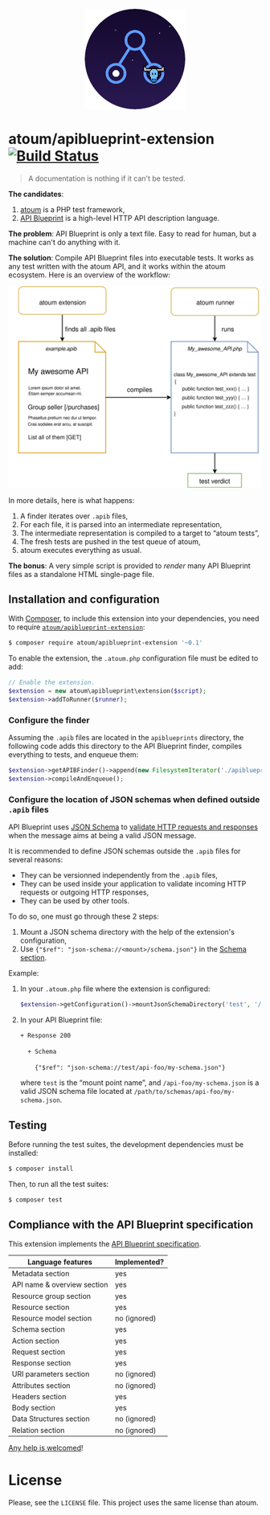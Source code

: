 <p align="center">
  <img src="./res/logo.png" alt="atoum's extension logo" width="200" />
</p>

# atoum/apiblueprint-extension [![Build Status](https://travis-ci.org/Hywan/atoum-apiblueprint-extension.svg?branch=master)](https://travis-ci.org/Hywan/atoum-apiblueprint-extension)

> A documentation is nothing if it can't be tested.

**The candidates**:

  1. [atoum](http://atoum.org/) is a PHP test framework,
  2. [API Blueprint](https://apiblueprint.org/) is a high-level HTTP
      API description language.

**The problem**: API Blueprint is only a text file. Easy to read for
human, but a machine can't do anything with it.

**The solution**: Compile API Blueprint files into executable tests. It
works as any test written with the atoum API, and it works within the
atoum ecosystem. Here is an overview of the workflow:

<p align="center">
  <img src="./res/overview.svg" alt="Process overview" width="580" />
</p>

In more details, here is what happens:

  1. A finder iterates over `.apib` files,
  2. For each file, it is parsed into an intermediate representation,
  3. The intermediate representation is compiled to a target to “atoum
     tests”,
  4. The fresh tests are pushed in the test queue of atoum,
  5. atoum executes everything as usual.

**The bonus**: A very simple script is provided to _render_ many API
Blueprint files as a standalone HTML single-page file.

## Installation and configuration

With [Composer](https://getcomposer.org/), to include this extension into
your dependencies, you need to
require
[`atoum/apiblueprint-extension`](https://packagist.org/packages/atoum/apiblueprint-extension):

```sh
$ composer require atoum/apiblueprint-extension '~0.1'
```

To enable the extension, the `.atoum.php` configuration file must be edited to add:

```php
// Enable the extension.
$extension = new atoum\apiblueprint\extension($script);
$extension->addToRunner($runner);

```

### Configure the finder

Assuming the `.apib` files are located in the `apiblueprints`
directory, the following code adds this directory to the API Blueprint
finder, compiles everything to tests, and enqueue them:

```php
$extension->getAPIBFinder()->append(new FilesystemIterator('./apiblueprints'));
$extension->compileAndEnqueue();
```

### Configure the location of JSON schemas when defined outside `.apib` files

API Blueprint uses [JSON Schema](http://json-schema.org/)
to
[validate HTTP requests and responses](https://apiblueprint.org/documentation/advanced-tutorial.html#json-schema) when
the message aims at being a valid JSON message.

It is recommended to define JSON schemas outside the `.apib` files for several reasons:

  * They can be versionned independently from the `.apib` files,
  * They can be used inside your application to validate incoming HTTP
    requests or outgoing HTTP responses,
  * They can be used by other tools.

To do so, one must go through these 2 steps:

  1. Mount a JSON schema directory with the help of the extension's
     configuration,
  2. Use `{"$ref": "json-schema://<mount>/schema.json"}` in the [Schema
     section](https://apiblueprint.org/documentation/advanced-tutorial.html#json-schema).
     
Example:

  1. In your `.atoum.php` file where the extension is configured:

     ```php
     $extension->getConfiguration()->mountJsonSchemaDirectory('test', '/path/to/schemas/');
     ```

  2. In your API Blueprint file:
  
     ```apib
     + Response 200

       + Schema

         {"$ref": "json-schema://test/api-foo/my-schema.json"}
     ```

     where `test` is the “mount point name”, and
     `/api-foo/my-schema.json` is a valid JSON schema file located at
     `/path/to/schemas/api-foo/my-schema.json`.

## Testing

Before running the test suites, the development dependencies must be installed:

```sh
$ composer install
```

Then, to run all the test suites:

```sh
$ composer test
```

## Compliance with the API Blueprint specification

This extension implements
the
[API Blueprint specification](https://apiblueprint.org/documentation/specification.html).

| Language features           | Implemented? |
|-----------------------------|--------------|
| Metadata section            | yes          |
| API name & overview section | yes          |
| Resource group section      | yes          |
| Resource section            | yes          |
| Resource model section      | no (ignored) |
| Schema section              | yes          |
| Action section              | yes          |
| Request section             | yes          |
| Response section            | yes          |
| URI parameters section      | no (ignored) |
| Attributes section          | no (ignored) |
| Headers section             | yes          |
| Body section                | yes          |
| Data Structures section     | no (ignored) |
| Relation section            | no (ignored) |

[Any help is welcomed](https://github.com/Hywan/atoum-apiblueprint-extension/issues/new)!

# License

Please, see the `LICENSE` file. This project uses the same license than atoum.
